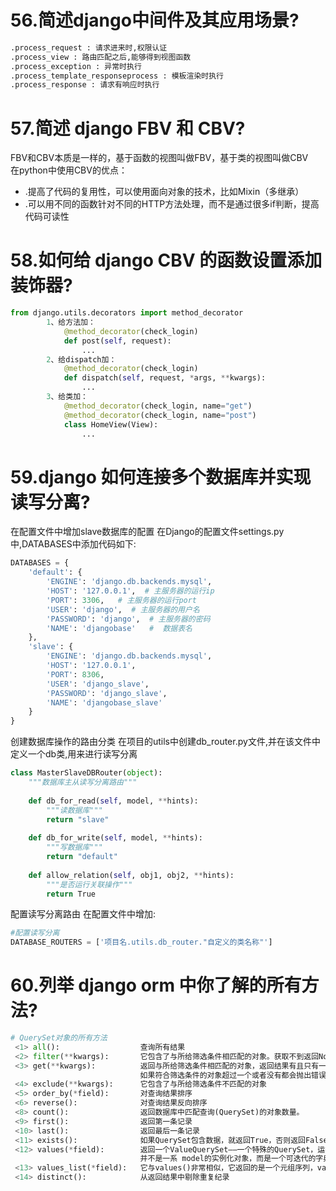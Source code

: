 # 56.简述django中间件及其应用场景?
```python
.process_request : 请求进来时,权限认证
.process_view : 路由匹配之后,能够得到视图函数
.process_exception : 异常时执行
.process_template_responseprocess : 模板渲染时执行
.process_response : 请求有响应时执行
```
# 57.简述 django FBV 和 CBV?
FBV和CBV本质是一样的，基于函数的视图叫做FBV，基于类的视图叫做CBV<br />
在python中使用CBV的优点：

- .提高了代码的复用性，可以使用面向对象的技术，比如Mixin（多继承）
- .可以用不同的函数针对不同的HTTP方法处理，而不是通过很多if判断，提高代码可读性

# 58.如何给 django CBV 的函数设置添加装饰器?
```python
from django.utils.decorators import method_decorator
        1、给方法加：
            @method_decorator(check_login)
            def post(self, request):
                ...
        2、给dispatch加：
            @method_decorator(check_login)
            def dispatch(self, request, *args, **kwargs):
                ...
        3、给类加：
            @method_decorator(check_login, name="get")
            @method_decorator(check_login, name="post")
            class HomeView(View):
                ... 
```
# 59.django 如何连接多个数据库并实现读写分离?
在配置文件中增加slave数据库的配置
在Django的配置文件settings.py中,DATABASES中添加代码如下:
```python
DATABASES = {
    'default': {
        'ENGINE': 'django.db.backends.mysql',
        'HOST': '127.0.0.1',  # 主服务器的运行ip
        'PORT': 3306,   # 主服务器的运行port
        'USER': 'django',  # 主服务器的用户名
        'PASSWORD': 'django',  # 主服务器的密码
        'NAME': 'djangobase'   #  数据表名
    },
    'slave': {
        'ENGINE': 'django.db.backends.mysql', 
        'HOST': '127.0.0.1',
        'PORT': 8306,
        'USER': 'django_slave',
        'PASSWORD': 'django_slave',
        'NAME': 'djangobase_slave'
    }
}　　
```
创建数据库操作的路由分类
在项目的utils中创建db_router.py文件,并在该文件中定义一个db类,用来进行读写分离
```python
class MasterSlaveDBRouter(object):
    """数据库主从读写分离路由"""
 
    def db_for_read(self, model, **hints):
        """读数据库"""
        return "slave"
 
    def db_for_write(self, model, **hints):
        """写数据库"""
        return "default"
 
    def allow_relation(self, obj1, obj2, **hints):
        """是否运行关联操作"""
        return True　　
```
配置读写分离路由
在配置文件中增加:
```python
#配置读写分离
DATABASE_ROUTERS = ['项目名.utils.db_router."自定义的类名称"']
```
# 60.列举 django orm 中你了解的所有方法?
```python
# QuerySet对象的所有方法
 <1> all():                  查询所有结果 
 <2> filter(**kwargs):       它包含了与所给筛选条件相匹配的对象。获取不到返回None
 <3> get(**kwargs):          返回与所给筛选条件相匹配的对象，返回结果有且只有一个。
                             如果符合筛选条件的对象超过一个或者没有都会抛出错误。
 <4> exclude(**kwargs):      它包含了与所给筛选条件不匹配的对象
 <5> order_by(*field):       对查询结果排序
 <6> reverse():              对查询结果反向排序 
 <8> count():                返回数据库中匹配查询(QuerySet)的对象数量。 
 <9> first():                返回第一条记录 
 <10> last():                返回最后一条记录 
 <11> exists():              如果QuerySet包含数据，就返回True，否则返回False
 <12> values(*field):        返回一个ValueQuerySet——一个特殊的QuerySet，运行后得到的
                             并不是一系 model的实例化对象，而是一个可迭代的字典序列
 <13> values_list(*field):   它与values()非常相似，它返回的是一个元组序列，values返回的是一个字典序列
 <14> distinct():            从返回结果中剔除重复纪录
```
##### 